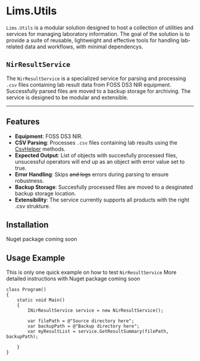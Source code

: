 # Lims.Utils

`Lims.Utils` is a modular solution designed to host a collection of utilities and services for managing laboratory information. The goal of the solution is to provide a suite of reusable, lightweight and effective tools for handling lab-related data and workflows, with minimal dependencys.

## `NirResultService`

The `NirResultService` is a specialized service for parsing and processing `.csv` files containing lab result data from FOSS DS3 NIR equipment. Successfully parsed files are moved to a backup storage for archiving. The service is designed to be modular and extensible.

---
## Features

- **Equipment**: FOSS DS3 NIR.
- **CSV Parsing**: Processes `.csv` files containing lab results using the [CsvHelper](https://github.com/poyrakie/Lims.Utils/blob/master/NirResult/Models/Helpers/CsvHelpers.cs) methods.
- **Expected Output**: List of objects with succesfully processed files, unsucessful operators will end up as an object with error value set to true.
- **Error Handling**: Skips ~~and logs~~ errors during parsing to ensure robustness.
- **Backup Storage**: Succesfully processed files are moved to a desginated backup storage location.
- **Extensibility**: The service currently supports all products with the right .csv strukture.

## Installation
Nuget package coming soon

## Usage Example

This is only one quick example on how to test `NirResultService`
More detailed instructions with Nuget package coming soon
```
class Program()
{
    static void Main()
    {
        INirResultService service = new NirResultService();

        var filePath = @"Source directory here";
        var backupPath = @"Backup directory here";
        var myResultList = service.GetResultSummary(filePath, backupPath);

    }
}
```
